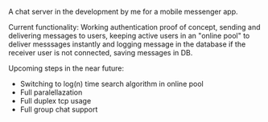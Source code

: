 A chat server in the development by me for a mobile messenger app.

Current functionality:
Working authentication proof of concept, sending and delivering messages to users, keeping active users in an "online pool" to deliver messsages instantly
and logging message in the database if the receiver user is not connected,
saving messages in DB.

Upcoming steps in the near future:
-  Switching to log(n) time search algorithm in online pool
-  Full paralellazation
-  Full duplex tcp usage
-  Full group chat support
